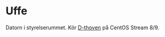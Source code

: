 # Uffe

Datorn i styrelserummet. Kör [D-thoven](https://cpu.dsek.se./../Services/Dethoven.md) på CentOS Stream 8/9.